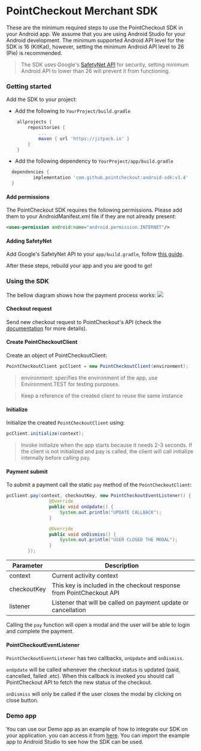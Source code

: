 # PointCheckout Merchant SDK

These are the minimum required steps to use the PointCheckout SDK in your Android app. We assume that you are using Android Studio for your Android development. The minimum supported Android API level for the SDK is 16 (KitKat), however, setting the minimum Android API level to 26 (Pie) is recommended.

> The SDK uses Google's [SafetyNet API](https://developer.android.com/training/safetynet/attestation) for security, setting minimum Android API to lower than 26 will prevent it from functioning.

### Getting started

Add the SDK to your project:

- Add the following to `YourProject/build.gradle`

```gradle
    allprojects {
        repositories {
            ...
            maven { url 'https://jitpack.io' }
        }
    }
```

- Add the following dependency to `YourProject/app/build.gradle`

```gradle
  dependencies {
          implementation 'com.github.pointcheckout:android-sdk:v1.4'
  }
```

#### Add permissions

The PointCheckout SDK requires the following permissions. Please add them to your AndroidManifest.xml file if they are not already present:

```xml
<uses-permission android:name="android.permission.INTERNET"/>
```

#### Adding SafetyNet

Add Google's SafetyNet API to your `app/build.gradle`, follow [this guide](https://developers.google.com/android/guides/setup).

After these steps, rebuild your app and you are good to go!

### Using the SDK

The bellow diagram shows how the payment process works:
![][img_sequence]

[img_sequence]: https://static.staging.pointcheckout.com/17a0c59098aa6528/original

#### Checkout request

Send new checkout request to PointCheckout's API (check the [documentation](https://www.pointcheckout.com/en/developers/api/api-integration) for more details).

#### Create PointCheckoutClient

Create an object of PointCheckoutClient:

```java
PointCheckoutClient pcClient = new PointCheckoutClient(environment);
```

> environment: specifies the environment of the app, use Environment.TEST for testing purposes.

> Keep a reference of the created client to reuse the same instance

#### Initialize

Initialize the created `PointCheckoutClient` using:

```java
pcClient.initialize(context);
```

> Invoke initialize when the app starts because it needs 2-3 seconds. If the client is not initialized and pay is called, the client will call initialize internally before calling pay.

#### Payment submit

To submit a payment call the static `pay` method of the `PointCheckoutClient`:

```java
pcClient.pay(context, checkoutKey, new PointCheckoutEventListener() {
                @Override
                public void onUpdate() {
                    System.out.println("UPDATE CALLBACK");
                }

                @Override
                public void onDismiss() {
                    System.out.println("USER CLOSED THE MODAL");
                }
        });
```

| Parameter   | Description                                                          |
| ----------- | -------------------------------------------------------------------- |
| context     | Current activity context                                             |
| checkoutKey | This key is included in the checkout response from PointCheckout API |
| listener    | Listener that will be called on payment update or cancellation       |

Calling the `pay` function will open a modal and the user will be able to login and complete the payment.

#### PointCheckoutEventListener

`PointCheckoutEventListener` has two callbacks, `onUpdate` and `onDismiss`.

`onUpdate` will be called whenever the checkout status is updated (paid, cancelled, failed .etc). When this callback is invoked you should call PointCheckout API to fetch the new status of the checkout.

`onDismiss` will only be called if the user closes the modal by clicking on close button.

### Demo app

You can use our Demo app as an example of how to integrate our SDK on your application. you can access it from [here](https://github.com/pointcheckout/android-sdk-demo). You can import the example app to Android Studio to see how the SDK can be used.
